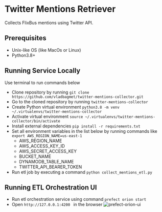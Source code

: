 # Twitter Mentions Retriever
Collects FlixBus mentions using Twitter API.


## Prerequisites
* Unix-like OS (like MacOs or Linux)
* Python3.8+


## Running Service Locally
Use terminal to run commands below
* Clone repository by running `git clone https://github.com/vladbagmet/twitter-mentions-collector.git`
* Go to the cloned repository by running `twitter-mentions-collector`
* Create Python virtual environment `python3.8 -m venv ~/.virtualenvs/twitter-mentions-collector`
* Activate virtual environment `source ~/.virtualenvs/twitter-mentions-collector/bin/activate`
* Install external dependencies `pip install -r requirements.txt`
* Set all environment variables in the list below by running commands like `export AWS_REGION_NAME=us-east-1`
  * AWS_REGION_NAME 
  * AWS_ACCESS_KEY_ID 
  * AWS_SECRET_ACCESS_KEY 
  * BUCKET_NAME 
  * DYNAMODB_TABLE_NAME
  * TWITTER_API_BEARER_TOKEN 
* Run etl job by executing a command `python collect_mentions_etl.py`


## Running ETL Orchestration UI
* Run etl orchestration service using command `prefect orion start`
* Open `http://127.0.0.1:4200 ` in the browser
![prefect-orion-ui]([https://user-images.githubusercontent.com/23407924/150556107-98ccc01b-5c13-4293-9c4b-4ed394a71247.gif](https://user-images.githubusercontent.com/23407924/186283036-a05ce655-6cd4-4ff4-bab0-f567c2a778c4.png))
